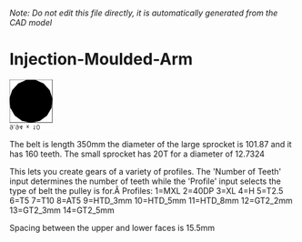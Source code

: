 ###### Note: Do not edit this file directly, it is automatically generated from the CAD model

# Injection-Moulded-Arm

![](/project.svg)

The belt is length 350mm the diameter of the large sprocket is 101.87 and it has 160 teeth. The small sprocket has 20T for a diameter of 12.7324


This lets you create gears of a variety of profiles. The 'Number of Teeth' input determines the number of teeth while the 'Profile' input selects the type of belt the pulley is for.Â Profiles: 1=MXL 2=40DP 3=XL 4=H 5=T2.5 6=T5 7=T10 8=AT5 9=HTD_3mm 10=HTD_5mm 11=HTD_8mm 12=GT2_2mm 13=GT2_3mm 14=GT2_5mm


Spacing between the upper and lower faces is 15.5mm


